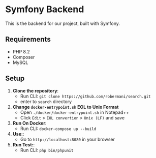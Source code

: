 # Symfony Backend

This is the backend for our project, built with Symfony.

## Requirements

- PHP 8.2
- Composer
- MySQL

## Setup

1. **Clone the repository**:
   - Run CLI: `git clone https://github.com/robermani/search.git`
   - enter to `search` directory
2. **Change `docker-entrypoint.sh` EOL to Unix Format**
   - Open `./docker/docker-entrypoint.sh` in Notepad++
   - Click `Edit` > `EOL convertion` > `Unix (LF)` and save
3. **Run On Docker**:
   - Run CLI: `docker-compose up --build`
4. **Use:**:
   - Go to `http://localhost:8080` in your browser
5. **Run Test:**:
   - Run CLI: `php bin/phpunit`


    

